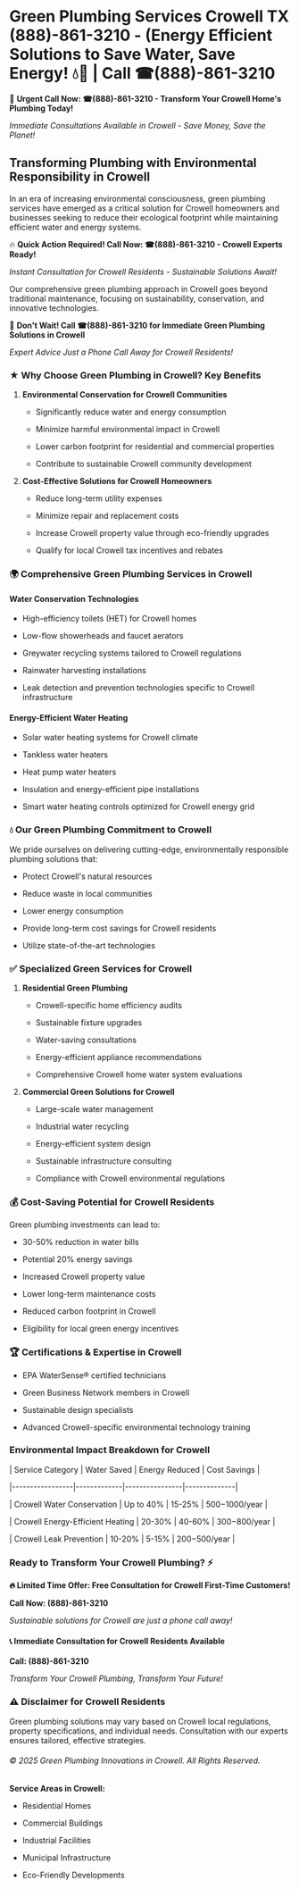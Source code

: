 # Green Plumbing Services Crowell TX (888)-861-3210 - (Energy Efficient Solutions to Save Water, Save Energy! 💧🌿 | Call ☎(888)-861-3210

🚨 **Urgent Call Now: ☎(888)-861-3210 - Transform Your Crowell Home's Plumbing Today!**
*Immediate Consultations Available in Crowell - Save Money, Save the Planet!*

## Transforming Plumbing with Environmental Responsibility in Crowell

In an era of increasing environmental consciousness, green plumbing services have emerged as a critical solution for Crowell homeowners and businesses seeking to reduce their ecological footprint while maintaining efficient water and energy systems. 

🔥 **Quick Action Required! Call Now: ☎(888)-861-3210 - Crowell Experts Ready!**
*Instant Consultation for Crowell Residents - Sustainable Solutions Await!*

Our comprehensive green plumbing approach in Crowell goes beyond traditional maintenance, focusing on sustainability, conservation, and innovative technologies.

🚨 **Don't Wait! Call ☎(888)-861-3210 for Immediate Green Plumbing Solutions in Crowell**
*Expert Advice Just a Phone Call Away for Crowell Residents!*

### ★ Why Choose Green Plumbing in Crowell? Key Benefits

1. **Environmental Conservation for Crowell Communities** 
   - Significantly reduce water and energy consumption
   - Minimize harmful environmental impact in Crowell
   - Lower carbon footprint for residential and commercial properties
   - Contribute to sustainable Crowell community development

2. **Cost-Effective Solutions for Crowell Homeowners** 
   - Reduce long-term utility expenses
   - Minimize repair and replacement costs
   - Increase Crowell property value through eco-friendly upgrades
   - Qualify for local Crowell tax incentives and rebates

### 🌍 Comprehensive Green Plumbing Services in Crowell

#### Water Conservation Technologies
- High-efficiency toilets (HET) for Crowell homes
- Low-flow showerheads and faucet aerators
- Greywater recycling systems tailored to Crowell regulations
- Rainwater harvesting installations
- Leak detection and prevention technologies specific to Crowell infrastructure

#### Energy-Efficient Water Heating
- Solar water heating systems for Crowell climate
- Tankless water heaters
- Heat pump water heaters
- Insulation and energy-efficient pipe installations
- Smart water heating controls optimized for Crowell energy grid

### 💧 Our Green Plumbing Commitment to Crowell

We pride ourselves on delivering cutting-edge, environmentally responsible plumbing solutions that:
- Protect Crowell's natural resources
- Reduce waste in local communities
- Lower energy consumption
- Provide long-term cost savings for Crowell residents
- Utilize state-of-the-art technologies

### ✅ Specialized Green Services for Crowell

1. **Residential Green Plumbing**
   - Crowell-specific home efficiency audits
   - Sustainable fixture upgrades
   - Water-saving consultations
   - Energy-efficient appliance recommendations
   - Comprehensive Crowell home water system evaluations

2. **Commercial Green Solutions for Crowell**
   - Large-scale water management
   - Industrial water recycling
   - Energy-efficient system design
   - Sustainable infrastructure consulting
   - Compliance with Crowell environmental regulations

### 💰 Cost-Saving Potential for Crowell Residents

Green plumbing investments can lead to:
- 30-50% reduction in water bills
- Potential 20% energy savings
- Increased Crowell property value
- Lower long-term maintenance costs
- Reduced carbon footprint in Crowell
- Eligibility for local green energy incentives

### 🏆 Certifications & Expertise in Crowell

- EPA WaterSense® certified technicians
- Green Business Network members in Crowell
- Sustainable design specialists
- Advanced Crowell-specific environmental technology training

### Environmental Impact Breakdown for Crowell

| Service Category | Water Saved | Energy Reduced | Cost Savings |
|-----------------|-------------|----------------|--------------|
| Crowell Water Conservation | Up to 40% | 15-25% | $500-$1000/year |
| Crowell Energy-Efficient Heating | 20-30% | 40-60% | $300-$800/year |
| Crowell Leak Prevention | 10-20% | 5-15% | $200-$500/year |

### Ready to Transform Your Crowell Plumbing? ⚡

**🔥 Limited Time Offer: Free Consultation for Crowell First-Time Customers!**

**Call Now: (888)-861-3210**
*Sustainable solutions for Crowell are just a phone call away!*

#### 📞 Immediate Consultation for Crowell Residents Available

**Call: (888)-861-3210**
*Transform Your Crowell Plumbing, Transform Your Future!*

### ⚠️ Disclaimer for Crowell Residents

Green plumbing solutions may vary based on Crowell local regulations, property specifications, and individual needs. Consultation with our experts ensures tailored, effective strategies.

###### © 2025 Green Plumbing Innovations in Crowell. All Rights Reserved.

**Service Areas in Crowell:** 
- Residential Homes
- Commercial Buildings
- Industrial Facilities
- Municipal Infrastructure
- Eco-Friendly Developments